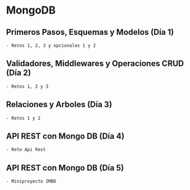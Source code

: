 # MongoDB

## Primeros Pasos, Esquemas y Modelos (Día 1)
    - Retos 1, 2, 3 y opcionales 1 y 2
    
## Validadores, Middlewares y Operaciones CRUD (Día 2)
    - Retos 1, 2 y 3
    
## Relaciones y Arboles (Día 3)
    - Retos 1 y 2

## API REST con Mongo DB (Día 4)
    - Reto Api Rest

## API REST con Mongo DB (Día 5)
    - Miniproyecto IMBD
